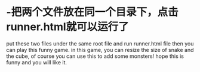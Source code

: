 # -把两个文件放在同一个目录下，点击runner.html就可以运行了

put these two files under the same root file and run runner.html file then you can play this funny game.
in this game, you can resize the size of snake and the cube, of course you can use this to add some monsters!
hope this is funny and you will like it.
